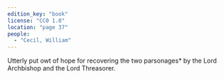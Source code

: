 ```yaml
---
edition_key: "book"
license: "CC0 1.0"
location: "page 37"
people:
  - "Cecil, William"
---
```

Utterly put owt of hope for recovering the two
parsonages* by the Lord Archbishop and the Lord Threasorer.
